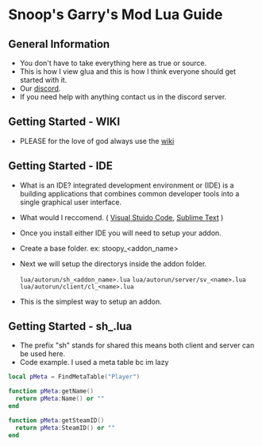 # Snoop's Garry's Mod Lua Guide

## General Information 
- You don't have to take everything here as true or source.
- This is how I view glua and this is how I think everyone should get started with it.
- Our [discord](https://discord.gg/ZPxpb7KFct). 
- If you need help with anything contact us in the discord server.

## Getting Started - WIKI
- PLEASE for the love of god always use the [wiki](https://wiki.facepunch.com/gmod)

## Getting Started - IDE
- What is an IDE? integrated development environment or (IDE) is a building applications that combines common developer tools into a single graphical user interface.
- What would I reccomend. ( [Visual Stuido Code](https://code.visualstudio.com), [Sublime Text](https://www.sublimetext.com) )
- Once you install either IDE you will need to setup your addon.
- Create a base folder. ex: stoopy_<addon_name>
- Next we will setup the directorys inside the addon folder.
  
  `lua/autorun/sh_<addon_name>.lua`
  `lua/autorun/server/sv_<name>.lua`
  `lua/autorun/client/cl_<name>.lua`
- This is the simplest way to setup an addon.

## Getting Started - sh_.lua
- The prefix "sh" stands for shared this means both client and server can be used here.
- Code example. I used a meta table bc im lazy
```lua
local pMeta = FindMetaTable("Player")

function pMeta:getName()
  return pMeta:Name() or ""
end 

function pMeta:getSteamID()
  return pMeta:SteamID() or ""
end

```
